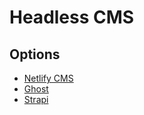 # Headless CMS

## Options

- [Netlify CMS](https://netlifycms.org/)
- [Ghost](https://ghost.org/)
- [Strapi](https://strapi.io/)
